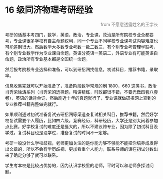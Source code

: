 # 16 级同济物理考研经验

<p style="color: gray;text-align: right">from 不愿意透露姓名的王学长</p>

考研的话基本考四门，数学，英语，政治，专业课，政治是所有院校专业全都要考，专业课很多学校有自主命题权利，同一个专业不同学校专业课考试内容难度也可能差别很大。然后数学大多数专业考数一数二数三，有个别专业考管理学联考，有个别专业数学作为专业课自命题，英语分英语一英语二，外语专业有可能英语自命题，政治所有专业基本都是全国统一命题。

然后报考院校专业选择和准备，可以到研招网找信息，初试科目，推荐书籍，录取率。

信息收集完就可以开始准备了，准备阶段数学常规的刷 1800，660 这类书，政治肖秀荣徐涛系列（肖秀荣的选择题，精讲精练，时政都很不错，不要光做四套八套卷），英语的话背单词，然后刷近十年的真题就行了，专业课就做研招网上查到的专业推荐书籍完整做完就行。

如果顺利通过初试准备复试去研招网等渠道查复试相关科目，推荐书籍，然后好学校复试需要个人履历，比如四六级，竞赛经历，科研经历，大学还是别太闲着参加点比赛，好学校复试的难度还是挺大的，所以不建议跨专业，因为除了初试科目没学过，复试科目也是没学过，准备复试的时间不一定够。

考研一般没什么学校歧视，老师更加关注的是你能力够不够能不能把你培养成发得出文章的，所以不会有学历歧视，更加看重个人能力，联系导师的话在初试分数出来了确定分够了就可以联系。

学生考本校是比较占优势的，因为认识学校里的老师，平时可以和老师多探讨问题。
